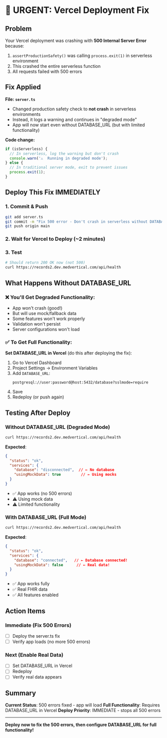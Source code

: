# 🚨 URGENT: Vercel Deployment Fix

## Problem

Your Vercel deployment was crashing with **500 Internal Server Error** because:
1. `assertProductionSafety()` was calling `process.exit(1)` in serverless environment
2. This crashed the entire serverless function
3. All requests failed with 500 errors

## Fix Applied

**File: `server.ts`**
- Changed production safety check to **not crash** in serverless environments
- Instead, it logs a warning and continues in "degraded mode"
- App will now start even without DATABASE_URL (but with limited functionality)

**Code change:**
```typescript
if (isServerless) {
  // In serverless, log the warning but don't crash
  console.warn('⚠️  Running in degraded mode');
} else {
  // In traditional server mode, exit to prevent issues
  process.exit(1);
}
```

## Deploy This Fix IMMEDIATELY

### 1. Commit & Push
```bash
git add server.ts
git commit -m "Fix 500 error - Don't crash in serverless without DATABASE_URL"
git push origin main
```

### 2. Wait for Vercel to Deploy (~2 minutes)

### 3. Test
```bash
# Should return 200 OK now (not 500)
curl https://records2.dev.medvertical.com/api/health
```

## What Happens Without DATABASE_URL

### ❌ You'll Get Degraded Functionality:
- App won't crash (good!)
- But will use mock/fallback data
- Some features won't work properly
- Validation won't persist
- Server configurations won't load

### ✅ To Get Full Functionality:
**Set DATABASE_URL in Vercel** (do this after deploying the fix):

1. Go to Vercel Dashboard
2. Project Settings → Environment Variables
3. Add `DATABASE_URL`:
   ```
   postgresql://user:password@host:5432/database?sslmode=require
   ```
4. Save
5. Redeploy (or push again)

## Testing After Deploy

### Without DATABASE_URL (Degraded Mode)
```bash
curl https://records2.dev.medvertical.com/api/health
```

**Expected**:
```json
{
  "status": "ok",
  "services": {
    "database": "disconnected",  // ← No database
    "usingMockData": true         // ← Using mocks
  }
}
```

- ✅ App works (no 500 errors)
- ⚠️  Using mock data
- ⚠️  Limited functionality

### With DATABASE_URL (Full Mode)
```bash
curl https://records2.dev.medvertical.com/api/health
```

**Expected**:
```json
{
  "status": "ok",
  "services": {
    "database": "connected",   // ← Database connected!
    "usingMockData": false      // ← Real data!
  }
}
```

- ✅ App works fully
- ✅ Real FHIR data
- ✅ All features enabled

## Action Items

### Immediate (Fix 500 Errors)
- [ ] Deploy the server.ts fix
- [ ] Verify app loads (no more 500 errors)

### Next (Enable Real Data)
- [ ] Set DATABASE_URL in Vercel
- [ ] Redeploy
- [ ] Verify real data appears

## Summary

**Current Status**: 500 errors fixed - app will load
**Full Functionality**: Requires DATABASE_URL in Vercel
**Deploy Priority**: IMMEDIATE - stops all 500 errors

---

**Deploy now to fix the 500 errors, then configure DATABASE_URL for full functionality!**

